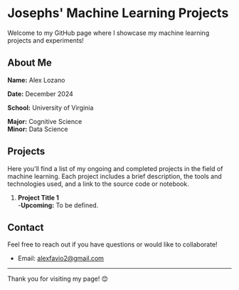 # Josephs' Machine Learning Projects

Welcome to my GitHub page where I showcase my machine learning projects and experiments!

## About Me

**Name:** Alex Lozano

**Date:** December 2024

**School:** University of Virginia

**Major:** Cognitive Science  
**Minor:** Data Science

## Projects

Here you'll find a list of my ongoing and completed projects in the field of machine learning. Each project includes a brief description, the tools and technologies used, and a link to the source code or notebook.

1. **Project Title 1**  
   -**Upcoming:** To be defined.

## Contact

Feel free to reach out if you have questions or would like to collaborate!

- Email: [alexfavio2@gmail.com](mailto:alexfavio2@gmail.com)

---

Thank you for visiting my page! 😊
